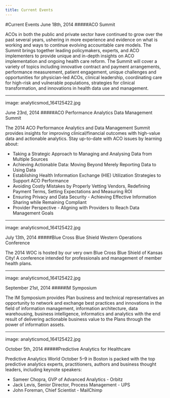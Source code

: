 ```yaml
---
title: Current Events
---
```


#Current Events
June 18th, 2014
#####ACO Summit

ACOs in both the public and private sector have continued to grow over the past several years, ushering in more experience and evidence on what is working and ways to continue evolving accountable care models.
The Summit brings together leading policymakers, experts, and ACO implementers to provide unique and in-depth insights on ACO implementation and ongoing health care reform. The Summit will cover a variety of topics including innovative contract and payment arrangements, performance measurement, patient engagement, unique challenges and opportunities for physician-led ACOs, clinical leadership, coordinating care for high-risk and vulnerable populations, strategies for clinical transformation, and innovations in health data use and management.

---
image: analyticsmod_164125422.jpg

June 23rd, 2014
#####ACO Performance Analytics Data Management Summit

The 2014 ACO Performance Analytics and Data Management Summit provides insights for improving clinical/financial outcomes with high-value data and actionable analytics. Stay up-to-date with ACO issues by learning about:

* Taking a Strategic Approach to Managing and Analysing Data from Multiple Sources 
* Achieving Actionable Data: Moving Beyond Merely Reporting Data to Using Data 
* Establishing Health Information Exchange (HIE) Utilization Strategies to Support ACO Performance
* Avoiding Costly Mistakes by Properly Vetting Vendors, Redefining Payment Terms, Setting Expectations and Measuring ROI
* Ensuring Privacy and Data Security - Achieving Effective Information Sharing while Remaining Compliant 
* Provider Perspective - Aligning with Providers to Reach Data Management Goals 

---
image: analyticsmod_164125422.jpg

July 13th, 2014
#####Blue Cross Blue Shield Western Operations Conference

The 2014 WOC is hosted by our very own Blue Cross Blue Shield of Kansas City! A conference intended for professionals and management of member health plans.

---
image: analyticsmod_164125422.jpg

September 21st, 2014
#####IM Symposium

The IM Symposium provides Plan business and technical representatives an opportunity to network and exchange best practices and innovations in the field of information management, information architecture, data warehousing, business intelligence, informatics and analytics with the end result of delivering actionable business value to the Plans through the power of information assets.

---
image: analyticsmod_164125422.jpg

October 5th, 2014
#####Predictive Analytics for Healthcare

Predictive Analytics World October 5–9 in Boston is packed with the top predictive analytics experts, practitioners, authors and business thought leaders, including keynote speakers:

* Sameer Chopra, GVP of Advanced Analytics - Orbitz
* Jack Levis, Senior Director, Process Management - UPS
* John Foreman, Chief Scientist - MailChimp